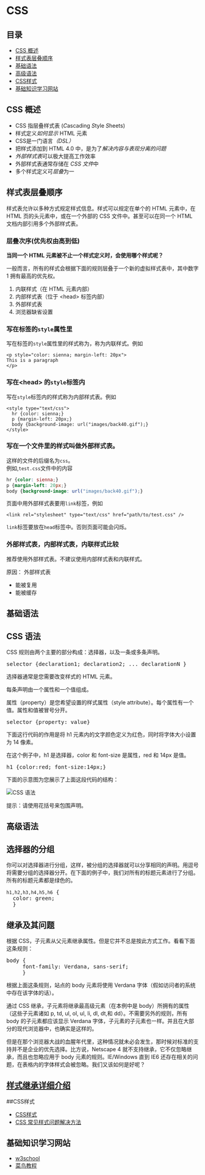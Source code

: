 # CSS

## 目录
* [CSS 概述](#what)
* [样式表层叠顺序](#turn)
* [基础语法](#base)
* [高级语法](#high)
* [CSS样式](#style)
* [基础知识学习网站](#reading)

## <a name="what">CSS 概述</a>
<div>
<ul>
<li>CSS 指层叠样式表 (<em>C</em>ascading <em>S</em>tyle <em>S</em>heets)</li>
<li>样式定义<em>如何显示</em> HTML 元素</li>
<li>CSS是一门语言<em>（DSL）</em></li>
<li>把样式添加到 HTML 4.0 中，是为了<em>解决内容与表现分离的问题</em></li>
<li><em>外部样式表</em>可以极大提高工作效率</li>
<li>外部样式表通常存储在 <em>CSS 文件</em>中</li>
<li>多个样式定义可<em>层叠</em>为一</li>
</ul>

</div>

## <a name="turn">样式表层叠顺序</a>
<div>
<p>样式表允许以多种方式规定样式信息。样式可以规定在单个的 HTML 元素中，在 HTML 页的头元素中，或在一个外部的 CSS 文件中。甚至可以在同一个 HTML 文档内部引用多个外部样式表。</p>

<h3>层叠次序(优先权由高到低)</h3>
<p><strong>当同一个 HTML 元素被不止一个样式定义时，会使用哪个样式呢？</strong></p>
<p>一般而言，所有的样式会根据下面的规则层叠于一个新的虚拟样式表中，其中数字1 拥有最高的优先权。</p>

<ol>
<li>内联样式（在 HTML 元素内部）</li>
<li>内部样式表（位于 &lt;head&gt; 标签内部）</li>
<li>外部样式表</li>
<li>浏览器缺省设置</li>
</ol>
</div>


### 写在标签的`style`属性里
写在标签的`style`属性里的样式称为，称为内联样式。例如
```
<p style="color: sienna; margin-left: 20px">
This is a paragraph
</p>
```

### 写在&lt;head&gt; 的`style`标签内
写在`style`标签内的样式称为内部样式表。例如
```
<style type="text/css">
  hr {color: sienna;}
  p {margin-left: 20px;}
  body {background-image: url("images/back40.gif");}
</style>
```

### 写在一个文件里的样式叫做外部样式表。    
这样的文件的后缀名为`css`。    
例如,`test.css`文件中的内容
```css
hr {color: sienna;}
p {margin-left: 20px;}
body {background-image: url("images/back40.gif");}
```

页面中用外部样式表要用`link`标签，例如
```
<link rel="stylesheet" type="text/css" href="path/to/test.css" />
```
`link`标签要放在`head`标签中。否则页面可能会闪烁。

### 外部样式表，内部样式表，内联样式比较
推荐使用外部样式表。不建议使用内部样式表和内联样式。

原因：
外部样式表    
* 能被复用
* 能被缓存


## <a name="base">基础语法</a>
<div>
<h2>CSS 语法</h2>

<p>CSS 规则由两个主要的部分构成：选择器，以及一条或多条声明。</p>

<pre>selector {declaration1; declaration2; ... declarationN }</pre>

<p>选择器通常是您需要改变样式的 HTML 元素。</p>

<p>每条声明由一个属性和一个值组成。</p>

<p>属性（property）是您希望设置的样式属性（style attribute）。每个属性有一个值。属性和值被冒号分开。</p>

<pre>selector {property: value}</pre>

<p>下面这行代码的作用是将 h1 元素内的文字颜色定义为红色，同时将字体大小设置为 14 像素。</p>

<p>在这个例子中，h1 是选择器，color 和 font-size 是属性，red 和 14px 是值。</p>

<pre>h1 {color:red; font-size:14px;}</pre>

<p>下面的示意图为您展示了上面这段代码的结构：</p>

<img src="https://github.com/sevenhao/front-end-note/blob/master/base/css/ct_css_selector.gif" alt="CSS 语法">

<p class="tip"><span>提示：</span>请使用花括号来包围声明。</p>
</div>

## <a name="high">高级语法</a>
<div>
<h2>选择器的分组</h2>
<p>你可以对选择器进行分组，这样，被分组的选择器就可以分享相同的声明。用逗号将需要分组的选择器分开。在下面的例子中，我们对所有的标题元素进行了分组。所有的标题元素都是绿色的。</p>
<pre><code>h1,h2,h3,h4,h5,h6</code> {
  color: green;
  }</pre>
</div>

<div>
<h2>继承及其问题</h2>
<p>根据 CSS，子元素从父元素继承属性。但是它并不总是按此方式工作。看看下面这条规则：</p>
<pre>body {
     font-family: Verdana, sans-serif;
     }</pre>
<p>根据上面这条规则，站点的 body 元素将使用 Verdana 字体（假如访问者的系统中存在该字体的话）。</p>
<p>通过 CSS 继承，子元素将继承最高级元素（在本例中是 body）所拥有的属性（这些子元素诸如 p, td, ul, ol, ul, li, dl, dt,和 dd）。不需要另外的规则，所有 body 的子元素都应该显示 Verdana 字体，子元素的子元素也一样。并且在大部分的现代浏览器中，也确实是这样的。</p>
<p>但是在那个浏览器大战的血腥年代里，这种情况就未必会发生，那时候对标准的支持并不是企业的优先选择。比方说，Netscape 4 就不支持继承，它不仅忽略继承，而且也忽略应用于 body 元素的规则。IE/Windows 直到 IE6 还存在相关的问题，在表格内的字体样式会被忽略。我们又该如何是好呢？</p>
</div>

<h2><a href="https://github.com/sevenhao/front-end-note/blob/master/base/css/inheritance-and-cascade.md">样式继承详细介绍</a></h2>

##<a name="style">CSS样式</a>
* [CSS样式](https://github.com/sevenhao/front-end-note/edit/master/base/css/cssstyle.md)
* [CSS 常见样式问题解决方法](https://github.com/sevenhao/front-end-note/edit/master/base/css/cssfaq.md)


## <a name="reading">基础知识学习网站</a>
* [w3school](http://www.w3school.com.cn/css/index.asp)
* [菜鸟教程](http://www.runoob.com/html/html-tutorial.html)
